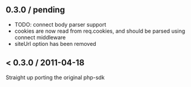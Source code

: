 0.3.0 / pending
---------------

* TODO: connect body parser support
* cookies are now read from req.cookies, and should be parsed using connect middleware
* siteUrl option has been removed

< 0.3.0 / 2011-04-18
--------------------

Straight up porting the original php-sdk
